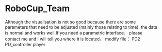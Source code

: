# RoboCup_Team
Although the visualisation is not so good because there are some parameters that need to be adjusted (mainly those relating to time), the data is normal and works well.If you need a parametric interface， please contact me and I will tell you where it is located。
modify file：
PD2
PD_controller
player

